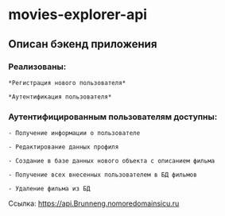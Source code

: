 # movies-explorer-api

## Описан бэкенд приложения 

### Реализованы:
	*Регистрация нового пользователя*

	*Аутентификация пользователя*

### Аутентифицированным пользователям доступны: 
	- Получение информации о пользователе

	- Редактирование данных профиля

	- Создание в базе данных нового объекта с описанием фильма

	- Получение всех внесенных пользователем в БД фильмов

	- Удаление фильма из БД


Ссылка: https://api.Brunneng.nomoredomainsicu.ru
